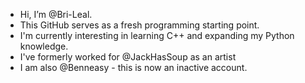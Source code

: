 - Hi, I’m @Bri-Leal.
- This GitHub serves as a fresh programming starting point.
- I'm currently interesting in learning C++ and expanding my Python knowledge.
- I've formerly worked for @JackHasSoup as an artist
- I am also @Benneasy - this is now an inactive account.

<!---
Bri-Leal/Bri-Leal is a ✨ special ✨ repository because its `README.md` (this file) appears on your GitHub profile.
You can click the Preview link to take a look at your changes.
--->
